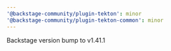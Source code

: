 ```yaml
---
'@backstage-community/plugin-tekton': minor
'@backstage-community/plugin-tekton-common': minor
---
```


Backstage version bump to v1.41.1
